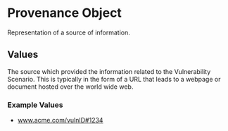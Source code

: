 # Provenance Object

Representation of a source of information.

## Values

The source which provided the information related to the Vulnerability Scenario. This is typically in the form of a URL that leads to a webpage or document hosted over the world wide web.


### Example Values
- www.acme.com/vulnID#1234